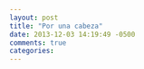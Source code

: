 ```yaml
---
layout: post
title: "Por una cabeza"
date: 2013-12-03 14:19:49 -0500
comments: true
categories: 
---
```

